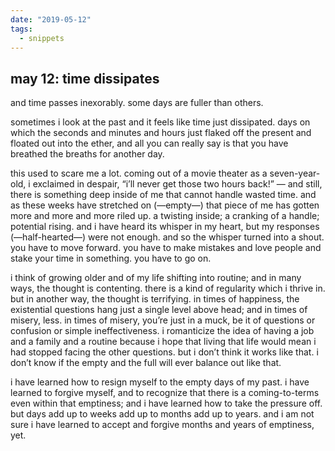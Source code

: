 ```yaml
---
date: "2019-05-12"
tags:
  - snippets
---
```

## may 12: time dissipates

and time passes inexorably. some days are fuller than others.

sometimes i look at the past and it feels like time just dissipated. days on which the seconds and minutes and hours just flaked off the present and floated out into the ether, and all you can really say is that you have breathed the breaths for another day.

this used to scare me a lot. coming out of a movie theater as a seven-year-old, i exclaimed in despair, “i’ll never get those two hours back!” — and still, there is something deep inside of me that cannot handle wasted time. and as these weeks have stretched on (—empty—) that piece of me has gotten more and more and more riled up. a twisting inside; a cranking of a handle; potential rising. and i have heard its whisper in my heart, but my responses (—half-hearted—) were not enough. and so the whisper turned into a shout. you have to move forward. you have to make mistakes and love people and stake your time in something. you have to go on.

i think of growing older and of my life shifting into routine; and in many ways, the thought is contenting. there is a kind of regularity which i thrive in. but in another way, the thought is terrifying. in times of happiness, the existential questions hang just a single level above head; and in times of misery, less. in times of misery, you’re just in a muck, be it of questions or confusion or simple ineffectiveness. i romanticize the idea of having a job and a family and a routine because i hope that living that life would mean i had stopped facing the other questions. but i don’t think it works like that. i don’t know if the empty and the full will ever balance out like that.

i have learned how to resign myself to the empty days of my past. i have learned to forgive myself, and to recognize that there is a coming-to-terms even within that emptiness; and i have learned how to take the pressure off. but days add up to weeks add up to months add up to years. and i am not sure i have learned to accept and forgive months and years of emptiness, yet.
